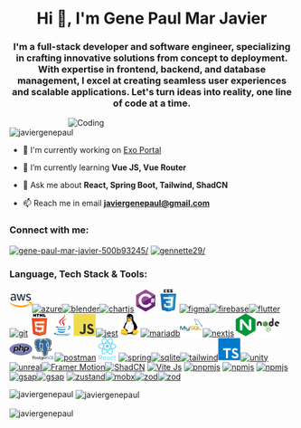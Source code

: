 <h1 align="center">Hi 👋, I'm Gene Paul Mar Javier</h1>
<h3 align="center">I'm a full-stack developer and software engineer, specializing in crafting innovative solutions from concept to deployment. With expertise in frontend, backend, and database management, I excel at creating seamless user experiences and scalable applications. Let's turn ideas into reality, one line of code at a time.</h3>

<img align="right" alt="Coding" width="400" src="https://miro.medium.com/v2/resize:fit:1360/0*7Q3yvSIv_t0ioJ-Z.gif">
<p align="left"> <img src="https://komarev.com/ghpvc/?username=javiergenepaul&label=Profile%20views&color=0e75b6&style=flat" alt="javiergenepaul" /> </p>

- 🔭 I'm currently working on [Exo Portal](https://github.com/exo-portal)

- 🌱 I’m currently learning **Vue JS, Vue Router**

- 💬 Ask me about **React, Spring Boot, Tailwind, ShadCN**

- 📫 Reach me in email **javiergenepaul@gmail.com**

<h3 align="left">Connect with me:</h3>
<p align="left">
<a href="https://linkedin.com/in/gene-paul-mar-javier-500b93245/" target="blank"><img align="center" src="https://raw.githubusercontent.com/rahuldkjain/github-profile-readme-generator/master/src/images/icons/Social/linked-in-alt.svg" alt="gene-paul-mar-javier-500b93245/" height="30" width="40" /></a>
<a href="https://www.facebook.com/pauljavier20/" target="blank"><img align="center" src="https://raw.githubusercontent.com/rahuldkjain/github-profile-readme-generator/master/src/images/icons/Social/facebook.svg" alt="gennette29/" height="30" width="40" /></a>
</p>

<h3 align="left">Language, Tech Stack & Tools:</h3>
<p align="left"><a href="https://aws.amazon.com" target="_blank" rel="noreferrer"><img src="https://raw.githubusercontent.com/devicons/devicon/master/icons/amazonwebservices/amazonwebservices-original-wordmark.svg" alt="aws" width="40" height="40"/></a><a href="https://azure.microsoft.com/en-in/" target="_blank" rel="noreferrer"><img src="https://www.vectorlogo.zone/logos/microsoft_azure/microsoft_azure-icon.svg" alt="azure" width="40" height="40"/></a><a href="https://www.blender.org/" target="_blank" rel="noreferrer"><img src="https://download.blender.org/branding/community/blender_community_badge_white.svg" alt="blender" width="40" height="40"/></a><a href="https://www.chartjs.org" target="_blank" rel="noreferrer"><img src="https://www.chartjs.org/media/logo-title.svg" alt="chartjs" width="40" height="40"/></a><a href="https://www.w3schools.com/cs/" target="_blank" rel="noreferrer"><img src="https://raw.githubusercontent.com/devicons/devicon/master/icons/csharp/csharp-original.svg" alt="csharp" width="40" height="40"/></a><a href="https://www.w3schools.com/css/" target="_blank" rel="noreferrer"><img src="https://raw.githubusercontent.com/devicons/devicon/master/icons/css3/css3-original-wordmark.svg" alt="css3" width="40" height="40"/></a><a href="https://www.figma.com/" target="_blank" rel="noreferrer"><img src="https://www.vectorlogo.zone/logos/figma/figma-icon.svg" alt="figma" width="40" height="40"/></a><a href="https://firebase.google.com/" target="_blank" rel="noreferrer"><img src="https://www.vectorlogo.zone/logos/firebase/firebase-icon.svg" alt="firebase" width="40" height="40"/></a><a href="https://flutter.dev" target="_blank" rel="noreferrer"><img src="https://www.vectorlogo.zone/logos/flutterio/flutterio-icon.svg" alt="flutter" width="40" height="40"/></a><a href="https://git-scm.com/" target="_blank" rel="noreferrer"><img src="https://www.vectorlogo.zone/logos/git-scm/git-scm-icon.svg" alt="git" width="40" height="40"/></a><a href="https://www.w3.org/html/" target="_blank" rel="noreferrer"><img src="https://raw.githubusercontent.com/devicons/devicon/master/icons/html5/html5-original-wordmark.svg" alt="html5" width="40" height="40"/></a><a href="https://www.java.com" target="_blank" rel="noreferrer"><img src="https://raw.githubusercontent.com/devicons/devicon/master/icons/java/java-original.svg" alt="java" width="40" height="40"/></a><a href="https://developer.mozilla.org/en-US/docs/Web/JavaScript" target="_blank" rel="noreferrer"><img src="https://raw.githubusercontent.com/devicons/devicon/master/icons/javascript/javascript-original.svg" alt="javascript" width="40" height="40"/></a><a href="https://jestjs.io" target="_blank" rel="noreferrer"><img src="https://www.vectorlogo.zone/logos/jestjsio/jestjsio-icon.svg" alt="jest" width="40" height="40"/></a><a href="https://www.linux.org/" target="_blank" rel="noreferrer"><img src="https://raw.githubusercontent.com/devicons/devicon/master/icons/linux/linux-original.svg" alt="linux" width="40" height="40"/></a><a href="https://mariadb.org/" target="_blank" rel="noreferrer"><img src="https://www.vectorlogo.zone/logos/mariadb/mariadb-icon.svg" alt="mariadb" width="40" height="40"/></a><a href="https://www.mysql.com/" target="_blank" rel="noreferrer"><img src="https://raw.githubusercontent.com/devicons/devicon/master/icons/mysql/mysql-original-wordmark.svg" alt="mysql" width="40" height="40"/></a><a href="https://nextjs.org/" target="_blank" rel="noreferrer"><img src="https://cdn.worldvectorlogo.com/logos/nextjs-2.svg" alt="nextjs" width="40" height="40"/></a><a href="https://www.nginx.com" target="_blank" rel="noreferrer"><img src="https://raw.githubusercontent.com/devicons/devicon/master/icons/nginx/nginx-original.svg" alt="nginx" width="40" height="40"/></a><a href="https://nodejs.org" target="_blank" rel="noreferrer"><img src="https://raw.githubusercontent.com/devicons/devicon/master/icons/nodejs/nodejs-original-wordmark.svg" alt="nodejs" width="40" height="40"/></a> <a href="https://www.php.net" target="_blank" rel="noreferrer"><img src="https://raw.githubusercontent.com/devicons/devicon/master/icons/php/php-original.svg" alt="php" width="40" height="40"/></a><a href="https://www.postgresql.org" target="_blank" rel="noreferrer"><img src="https://raw.githubusercontent.com/devicons/devicon/master/icons/postgresql/postgresql-original-wordmark.svg" alt="postgresql" width="40" height="40"/></a><a href="https://postman.com" target="_blank" rel="noreferrer"><img src="https://www.vectorlogo.zone/logos/getpostman/getpostman-icon.svg" alt="postman" width="40" height="40"/></a><a href="https://reactjs.org/" target="_blank" rel="noreferrer"><img src="https://raw.githubusercontent.com/devicons/devicon/master/icons/react/react-original-wordmark.svg" alt="react" width="40" height="40"/></a><a href="https://spring.io/" target="_blank" rel="noreferrer"><img src="https://www.vectorlogo.zone/logos/springio/springio-icon.svg" alt="spring" width="40" height="40"/></a><a href="https://www.sqlite.org/" target="_blank" rel="noreferrer"><img src="https://www.vectorlogo.zone/logos/sqlite/sqlite-icon.svg" alt="sqlite" width="40" height="40"/></a><a href="https://tailwindcss.com/" target="_blank" rel="noreferrer"><img src="https://www.vectorlogo.zone/logos/tailwindcss/tailwindcss-icon.svg" alt="tailwind" width="40" height="40"/></a><a href="https://www.typescriptlang.org/" target="_blank" rel="noreferrer"><img src="https://raw.githubusercontent.com/devicons/devicon/master/icons/typescript/typescript-original.svg" alt="typescript" width="40" height="40"/></a><a href="https://unity.com/" target="_blank" rel="noreferrer"><img src="https://www.vectorlogo.zone/logos/unity3d/unity3d-icon.svg" alt="unity" width="40" height="40"/></a><a href="https://unrealengine.com/" target="_blank" rel="noreferrer"><img src="https://raw.githubusercontent.com/kenangundogan/fontisto/036b7eca71aab1bef8e6a0518f7329f13ed62f6b/icons/svg/brand/unreal-engine.svg" alt="unreal" width="40" height="40"/></a><a href="https://www.framer.com/motion/" target="_blank" rel="noreferrer"><img src="https://cdn.worldvectorlogo.com/logos/framer-motion.svg" alt="Framer Motion" width="40" height="40"/></a><a href="https://ui.shadcn.com/" target="_blank" rel="noreferrer"><img src="https://avatars.githubusercontent.com/u/139895814?s=200&v=4" alt="ShadCN" width="40" height="40"/></a>
<a href="https://vitejs.dev/" target="_blank" rel="noreferrer"><img src="https://upload.wikimedia.org/wikipedia/commons/f/f1/Vitejs-logo.svg" alt="Vite Js" width="40" height="40"/></a>
<a href="https://pnpm.io/" target="_blank" rel="noreferrer"><img src="https://encrypted-tbn0.gstatic.com/images?q=tbn:ANd9GcQFGdfm4TV8oBpvmwHUAZlLGFUocZu2BmQkI1Y4MtBSrw&s" alt="pnpmjs" width="40" height="40"/></a>
<a href="https://www.npmjs.com/" target="_blank" rel="noreferrer"><img src="https://upload.wikimedia.org/wikipedia/commons/thumb/d/db/Npm-logo.svg/540px-Npm-logo.svg.png" alt="npmjs" width="40" height="40"/></a>
<a href="https://yarnpkg.com/" target="_blank" rel="noreferrer"><img src="https://cdn.worldvectorlogo.com/logos/yarn.svg" alt="npmjs" width="40" height="40"/></a>
  <a href="https://gsap.com/" target="_blank" rel="noreferrer"><img src="https://cdn.worldvectorlogo.com/logos/gsap-greensock.svg" alt="gsap" width="40" height="40"/></a><a href="https://threejs.org/" target="_blank" rel="noreferrer"><img src="https://global.discourse-cdn.com/standard17/uploads/threejs/optimized/2X/e/e4f86d2200d2d35c30f7b1494e96b9595ebc2751_2_744x750.png" alt="gsap" width="40" height="40"/></a>
<a href="https://zustand-demo.pmnd.rs/" target="_blank" rel="noreferrer"><img src="https://repository-images.githubusercontent.com/180328715/fca49300-e7f1-11ea-9f51-cfd949b31560" alt="zustand" width="70" height="40"/></a><a href="https://mobx.js.org" target="_blank" rel="noreferrer"><img src="https://static-00.iconduck.com/assets.00/mobx-icon-1024x1024-c9qpjcmj.png" alt="mobx" width="40" height="40"/></a><a href="https://zod.dev/" target="_blank" rel="noreferrer"><img src="https://zod.dev/logo.svg" alt="zod" width="40" height="40"/></a><a href="https://momentjs.com/" target="_blank" rel="noreferrer"><img src="https://static-00.iconduck.com/assets.00/moment-js-icon-512x512-lezm7xw5.png" alt="zod" width="40" height="40"/></a></p>

<p><img align="left" src="https://github-readme-stats.vercel.app/api/top-langs?username=javiergenepaul&show_icons=true&locale=en&layout=compact&exclude_repo=yoo" alt="javiergenepaul" /></p>

<p>&nbsp;<img align="center" src="https://github-readme-stats.vercel.app/api?username=javiergenepaul&show_icons=true&locale=en" alt="javiergenepaul" /></p>

<p><img align="center" src="https://github-readme-streak-stats.herokuapp.com/?user=javiergenepaul&" alt="javiergenepaul" /></p>
